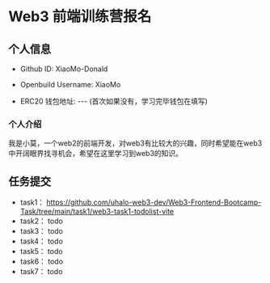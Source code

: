 # Web3 前端训练营报名

## 个人信息

* Github ID: XiaoMo-Donald

* Openbuild Username: XiaoMo

* ERC20 钱包地址: ---  (首次如果没有，学习完毕钱包在填写)

### 个人介绍

我是小莫，一个web2的前端开发，对web3有比较大的兴趣，同时希望能在web3中开阔眼界找寻机会，希望在这里学习到web3的知识。

## 任务提交

- task1： https://github.com/uhalo-web3-dev/Web3-Frontend-Bootcamp-Task/tree/main/task1/web3-task1-todolist-vite
- task2： todo
- task3： todo
- task4： todo
- task5： todo
- task6： todo
- task7： todo

